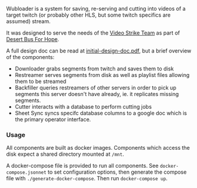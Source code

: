 Wubloader is a system for saving, re-serving and cutting into videos of a target
twitch (or probably other HLS, but some twitch specifics are assumed) stream.

It was designed to serve the needs of the [Video Strike Team](https://vst.ninja)
as part of [Desert Bus For Hope](https://desertbus.org).

A full design doc can be read at [initial-design-doc.pdf](./initial-design-doc.pdf),
but a brief overview of the components:

* Downloader grabs segments from twitch and saves them to disk
* Restreamer serves segments from disk as well as playlist files allowing them to be streamed
* Backfiller queries restreamers of other servers in order to pick up segments this server doesn't have already,
  ie. it replicates missing segments.
* Cutter interacts with a database to perform cutting jobs
* Sheet Sync syncs specifc database columns to a google doc which is the primary operator interface.

### Usage

All components are built as docker images.
Components which access the disk expect a shared directory mounted at `/mnt`.

A docker-compose file is provided to run all components. See `docker-compose.jsonnet`
to set configuration options, then generate the compose file with `./generate-docker-compose`.
Then run `docker-compose up`.
